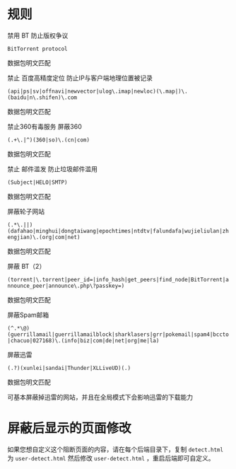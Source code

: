 #  规则

禁用 BT 防止版权争议

`BitTorrent protocol`

数据包明文匹配

禁止 百度高精度定位 防止IP与客户端地理位置被记录

`(api|ps|sv|offnavi|newvector|ulog\.imap|newloc)(\.map|)\.(baidu|n\.shifen)\.com`

数据包明文匹配

禁止360有毒服务 屏蔽360

`(.+\.|^)(360|so)\.(cn|com)`

数据包明文匹配

禁止 邮件滥发 防止垃圾邮件滥用

`(Subject|HELO|SMTP)`

数据包明文匹配

屏蔽轮子网站

`(.*\.||)(dafahao|minghui|dongtaiwang|epochtimes|ntdtv|falundafa|wujieliulan|zhengjian)\.(org|com|net)`

数据包明文匹配

屏蔽 BT（2）

`(torrent|\.torrent|peer_id=|info_hash|get_peers|find_node|BitTorrent|announce_peer|announce\.php\?passkey=)`

数据包明文匹配

屏蔽Spam邮箱

`(^.*\@)(guerrillamail|guerrillamailblock|sharklasers|grr|pokemail|spam4|bccto|chacuo|027168)\.(info|biz|com|de|net|org|me|la)`

屏蔽迅雷

`(.?)(xunlei|sandai|Thunder|XLLiveUD)(.)`

数据包明文匹配

可基本屏蔽掉迅雷的网站，并且在全局模式下会影响迅雷的下载能力

# 屏蔽后显示的页面修改
如果您想自定义这个阻断页面的内容，请在每个后端目录下，复制 `detect.html` 为 `user-detect.html` 然后修改 `user-detect.html` ，重启后端即可自定义。